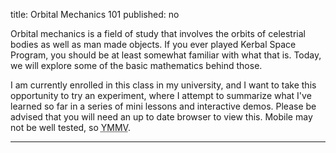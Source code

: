 title: Orbital Mechanics 101
published: no

Orbital mechanics is a field of study that involves the orbits of celestrial
bodies as well as man made objects. If you ever played Kerbal Space Program, you
should be at least somewhat familiar with what that is. Today, we will explore
some of the basic mathematics behind those.

I am currently enrolled in this class in my university, and I want to take this
opportunity to try an experiment, where I attempt to summarize what I've learned
so far in a series of mini lessons and interactive demos. Please be advised that
you will need an up to date browser to view this. Mobile may not be well tested,
so <abbr title="your milage may vary">YMMV</abbr>.

--------------------------------------------------------------------------------
